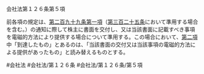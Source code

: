 会社法第１２６条第５項

前各項の規定は、[第二百九十九条第一項](会社法＿＿＿＿第２９９条第１項)（[第三百二十五条](会社法＿＿＿＿第３２５条)において準用する場合を含む。）の通知に際して株主に書面を交付し、又は当該書面に記載すべき事項を電磁的方法により提供する場合について準用する。この場合において、[第二項](会社法＿＿＿＿第１２６条第２項)中「到達したもの」とあるのは、「当該書面の交付又は当該事項の電磁的方法による提供があったもの」と読み替えるものとする。

#会社法
#会社法/第１２６条
#会社法/第１２６条/第５項
